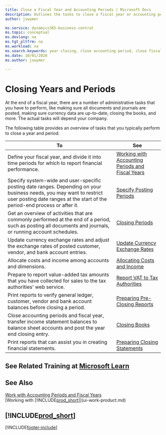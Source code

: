 ```yaml
---
title: Close a Fiscal Year and Accounting Periods | Microsoft Docs
description: Outlines the tasks to close a fiscal year or accounting period, for example, making sure documents and journals are posted and verifying bank balances.
author: jswymer

ms.service: dynamics365-business-central
ms.topic: conceptual
ms.devlang: na
ms.tgt_pltfrm: na
ms.workload: na
ms.search.keywords: year closing, close accounting period, close fiscal year, bank account detailed trial balance
ms.date: 10/01/2020
ms.author: jswymer

---
```

# Closing Years and Periods

At the end of a fiscal year, there are a number of administrative tasks that you have to perform, like making sure all documents and journals are posted, making sure currency data are up-to-date, closing the books, and more. The actual tasks will depend your company.

The following table provides an overview of tasks that you typically perform to close a year and period.

| To | See |
| --- | --- |
| Define your fiscal year, and divide it into time periods for which to report financial performance. | [Working with Accounting Periods and Fiscal Years](finance-accounting-periods-and-fiscal-years.md)|
| Specify system-wide and user-specific posting date ranges. Depending on your business needs, you may want to restrict user posting date ranges at the start of the period-end process or after it. |[Specify Posting Periods](finance-how-specify-posting-periods.md) |
| Get an overview of activities that are commonly performed at the end of a period, such as posting all documents and journals, or running account schedules. |[Closing Periods](year-how-complete-period-end-processes.md) |
| Update currency exchange rates and adjust the exchange rates of posted customer, vendor, and bank account entries. |[Update Currency Exchange Rates](finance-how-update-currencies.md) |
| Allocate costs and income among accounts and dimensions. |[Allocating Costs and Income](year-allocate-costs-income.md) |
| Prepare to report value-added tax amounts that you have collected for sales to the tax authorities' web service. |[Report VAT to Tax Authorities](finance-how-report-vat.md)|
| Print reports to verify general ledger, customer, vendor and bank account balances before closing a period. |[Preparing Pre-Closing Reports](year-prepare-preclose-reports.md) |
| Close accounting periods and fiscal year, transfer income statement balances to balance sheet accounts and post the year end closing entry. |[Closing Books](year-close-books.md) |
| Print reports that can assist you in creating financial statements. |[Preparing Closing Statements](year-prepare-close-statement.md) |

## See Related Training at [Microsoft Learn](/learn/modules/close-fiscal-year-dynamics-365-business-central/index)

## See Also

[Work with Accounting Periods and Fiscal Years](finance-accounting-periods-and-fiscal-years.md)  
[Working with [!INCLUDE[prod_short](includes/prod_short.md)]](ui-work-product.md)

## [!INCLUDE[prod_short](includes/free_trial_md.md)]  


[!INCLUDE[footer-include](includes/footer-banner.md)]